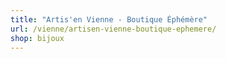 ```yaml
---
title: "Artis'en Vienne - Boutique Éphémère"
url: /vienne/artisen-vienne-boutique-ephemere/
shop: bijoux
---
```

